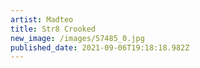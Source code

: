 ```yaml
---
artist: Madteo
title: Str8 Crooked
new_image: /images/57485_0.jpg
published_date: 2021-09-06T19:18:18.982Z
---
```

